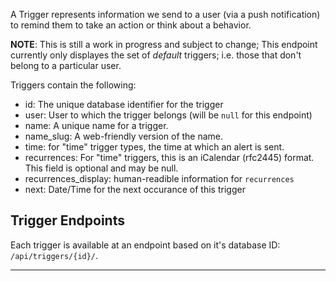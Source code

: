 A Trigger represents information we send to a user (via a push
notification) to remind them to take an action or think about a behavior.

**NOTE**: This is still a work in progress and subject to change; This
endpoint currently only displayes the set of _default_ triggers; i.e. those
that don't belong to a particular user.

Triggers contain the following:

* id: The unique database identifier for the trigger
* user: User to which the trigger belongs (will be `null` for this endpoint)
* name: A unique name for a trigger.
* name_slug: A web-friendly version of the name.
* time: for "time" trigger types, the time at which an alert is sent.
* recurrences: For "time" triggers, this is an iCalendar (rfc2445) format.
  This field is optional and may be null.
* recurrences_display: human-readible information for `recurrences`
* next: Date/Time for the next occurance of this trigger

## Trigger Endpoints

Each trigger is available at an endpoint based on it's database ID: `/api/triggers/{id}/`.

----

